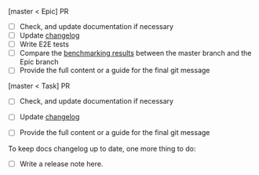 [master < Epic] PR
- [ ] Check, and update documentation if necessary
- [ ] Update [changelog](https://docs.memgraph.com/memgraph/changelog)
- [ ] Write E2E tests
- [ ] Compare the [benchmarking results](https://bench-graph.memgraph.com/) between the master branch and the Epic branch
- [ ] Provide the full content or a guide for the final git message

[master < Task] PR
- [ ] Check, and update documentation if necessary
- [ ] Update [changelog](https://docs.memgraph.com/memgraph/changelog)
- [ ] Provide the full content or a guide for the final git message


To keep docs changelog up to date, one more thing to do:
- [ ] Write a release note here.
